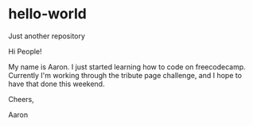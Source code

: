 # hello-world
Just another repository

Hi People!

  My name is Aaron.  I just started learning how to code on freecodecamp.  Currently I'm working through the tribute page challenge, and I hope to have that done this weekend.
  
  Cheers,
  
  Aaron
